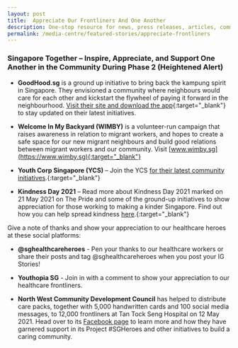 ```yaml
---
layout: post
title:  Appreciate Our Frontliners And One Another
description: One-stop resource for news, press releases, articles, commentary and speeches.
permalink: /media-centre/featured-stories/appreciate-frontliners
---
```

### Singapore Together – Inspire, Appreciate, and Support One Another in the Community During Phase 2 (Heightened Alert)

* **GoodHood.sg** is a ground up initiative to bring back the kampung spirit in Singapore. They envisioned a community where neighbours would care for each other and kickstart the flywheel of paying it forward in the neighbourhood. [Visit their site and download the app](https://www.goodhoodsg.com){:target="_blank"} to stay updated on their latest initiatives. 

* **Welcome In My Backyard (WIMBY)** is a volunteer-run campaign that raises awareness in relation to migrant workers, and hopes to create a safe space for our new migrant neighbours and build good relations between migrant workers and our community. Visit [www.wimby.sg](https://www.wimby.sg){:target="_blank"} 

* **Youth Corp Singapore (YCS)** – Join the YCS [for their latest community initiatives](https://www.youthcorps.gov.sg).{:target="_blank"} 

* **Kindness Day 2021** – Read more about Kindness Day 2021 marked on 21 May 2021 on The Pride and some of the ground-up initiatives to show appreciation for those working to making a kinder Singapore. Find out how you can help spread kindness [here](https://pride.kindness.sg/kindness-day-sg-2021/).{:target="_blank"} 

Give a note of thanks and show your appreciation to our healthcare heroes at these social platforms:

*	**@sghealthcareheroes** - Pen your thanks to our healthcare workers or share their posts and tag @sghealthcareheroes when you post your IG Stories!

*	**Youthopia SG** - Join in with a comment to show your appreciation to our healthcare frontliners.

*	**North West Community Development Council** has helped to distribute care packs, together with 5,000 handwritten cards and 100 social media messages, to 12,000 frontliners at Tan Tock Seng Hospital on 12 May 2021. Head over to its [Facebook page](https://www.facebook.com/nwcdc) to learn more and how they have garnered support in its Project #SGHeroes and other initiatives to build a caring community.

